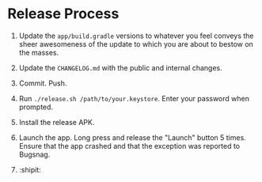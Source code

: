 Release Process
===============

 1. Update the `app/build.gradle` versions to whatever you feel conveys the sheer awesomeness of
    the update to which you are about to bestow on the masses.

 2. Update the `CHANGELOG.md` with the public and internal changes.

 3. Commit. Push.

 4. Run `./release.sh /path/to/your.keystore`. Enter your password when prompted.

 5. Install the release APK.

 6. Launch the app. Long press and release the "Launch" button 5 times. Ensure that the app crashed
    and that the exception was reported to Bugsnag.

 7. :shipit:
